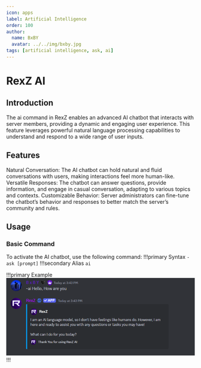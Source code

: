 ```yaml
---
icon: apps
label: Artificial Intelligence
order: 100
author:
  name: BxBY
  avatar: ../../img/bxby.jpg
tags: [artificial intelligence, ask, ai]
---
```


# RexZ AI
## Introduction
The ai command in RexZ enables an advanced AI chatbot that interacts with server members, providing a dynamic and engaging user experience. This feature leverages powerful natural language processing capabilities to understand and respond to a wide range of user inputs.

## Features
Natural Conversation: The AI chatbot can hold natural and fluid conversations with users, making interactions feel more human-like.
Versatile Responses: The chatbot can answer questions, provide information, and engage in casual conversation, adapting to various topics and contexts.
Customizable Behavior: Server administrators can fine-tune the chatbot’s behavior and responses to better match the server’s community and rules.
## Usage
### Basic Command
To activate the AI chatbot, use the following command:
!!!primary Syntax
`-ask [prompt]`
!!!secondary Alias
`ai`

!!!primary Example
![](/img/Commands/AI/ask.png)
!!!